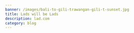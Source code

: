 ```yaml
---
banner: /images/bali-to-gili-trawangan-gili-t-sunset.jpg
title: Lads will be Lads
description: lad.com
category: blog
---
```

